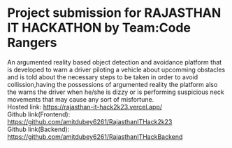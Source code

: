 <h1>Project submission for RAJASTHAN IT HACKATHON by Team:Code Rangers</h1>

An argumented reality based object detection and avoidance platform that is developed to warn a driver piloting a vehicle about upcomming obstacles and is told about the necessary steps to be taken in order to avoid collission,having the possessions of argumented reality the platform also the warns the driver when he/she is dizzy or is performing suspicious neck movements that may cause any sort of misfortune.<br>
Hosted link: https://rajasthan-it-hack2k23.vercel.app/<br>
Github link(Frontend): https://github.com/amitdubey6261/RajasthanITHack2k23<br>
Github link(Backend): https://github.com/amitdubey6261/RajasthanITHackBackend<br>

